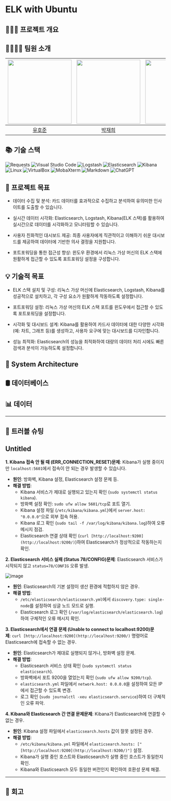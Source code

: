 # ELK with Ubuntu
<aside>

## 👨🏻‍💻 프로젝트 개요


## 👨‍👨‍👦‍👦 팀원 소개
| <img src="https://github.com/wns5120.png" width="200px"> | <img src="https://github.com/JaeHee-devSpace.png" width="200px"> | <img src="https://github.com/andytjdqls.png" width="200px"> | <img src="https://github.com/wild-turkey.png" width="200px"> |
| :---: | :---: | :---: | :---: |
| [유호준](https://github.com/wns5120) | [박재희](https://github.com/JaeHee-devSpace) | [이성빈](https://github.com/andytjdqls) | [김지훈](https://github.com/wild-turkey) |

## 📚 기술 스택
 ![Requests](https://img.shields.io/badge/Requests-00599C?style=flat&logo=python&logoColor=white) ![Visual Studio Code](https://img.shields.io/badge/VSCode-007ACC?style=flat&logo=visualstudiocode&logoColor=white)  ![Logstash](https://img.shields.io/badge/Logstash-005571?style=flat&logo=elastic&logoColor=white) ![Elasticsearch](https://img.shields.io/badge/Elasticsearch-005571?style=flat&logo=elastic&logoColor=white) ![Kibana](https://img.shields.io/badge/Kibana-005571?style=flat&logo=elastic&logoColor=white) ![Linux](https://img.shields.io/badge/Linux-FCC624?style=flat&logo=linux&logoColor=black) ![VirtualBox](https://img.shields.io/badge/VirtualBox-183A61?style=flat&logo=virtualbox&logoColor=white) ![MobaXterm](https://img.shields.io/badge/MobaXterm-008FBA?style=flat&logoColor=white)  ![Markdown](https://img.shields.io/badge/Markdown-000000?style=flat&logo=markdown&logoColor=white) ![ChatGPT](https://img.shields.io/badge/ChatGPT-412991?style=flat&logo=openai&logoColor=white)


## 🎯 프로젝트 목표

- 데이터 수집 및 분석: 카드 데이터를 효과적으로 수집하고 분석하여 유의미한 인사이트를 도출할 수 있습니다.

- 실시간 데이터 시각화: Elasticsearch, Logstash, Kibana(ELK 스택)를 활용하여 실시간으로 데이터를 시각화하고 모니터링할 수 있습니다.

- 사용자 친화적인 대시보드 제공: 최종 사용자에게 직관적이고 이해하기 쉬운 대시보드를 제공하여 데이터에 기반한 의사 결정을 지원합니다.

- 포트포워딩을 통한 접근성 향상: 윈도우 환경에서 리눅스 가상 머신의 ELK 스택에 원활하게 접근할 수 있도록 포트포워딩 설정을 구성합니다.
       

## 💡 기술적 목표 
- ELK 스택 설치 및 구성: 리눅스 가상 머신에 Elasticsearch, Logstash, Kibana를 성공적으로 설치하고, 각 구성 요소가 원활하게 작동하도록 설정합니다.

- 포트포워딩 설정: 리눅스 가상 머신의 ELK 스택 포트를 윈도우에서 접근할 수 있도록 포트포워딩을 설정합니다.

- 시각화 및 대시보드 설계: Kibana를 활용하여 카드사 데이터에 대한 다양한 시각화(예: 차트, 그래프 등)를 생성하고, 사용자 요구에 맞는 대시보드를 디자인합니다.

- 성능 최적화: Elasticsearch의 성능을 최적화하여 대량의 데이터 처리 시에도 빠른 검색과 분석이 가능하도록 설정합니다.
            

## 📐 System Architecture

## 🛢 데이터베이스




## 📊 데이터

--------------------------------------------------------------------------------------------------



# 🚀 트러블 슈팅
# Untitled

**1. Kibana 접속 안 될 때 (ERR_CONNECTION_RESET)문제**: Kibana가 실행 중이지만 `localhost:5601`에서 접속이 안 되는 경우 발생할 수 있습니다.

- **원인**: 방화벽, Kibana 설정, Elasticsearch 설정 문제 등.
- **해결 방법**:
    - Kibana 서비스가 제대로 실행되고 있는지 확인 (`sudo systemctl status kibana`).
    - 방화벽 설정 확인: `sudo ufw allow 5601/tcp`로 포트 열기.
    - Kibana 설정 파일 (`/etc/kibana/kibana.yml`)에서 `server.host: "0.0.0.0"`으로 외부 접속 허용.
    - Kibana 로그 확인 (`sudo tail -f /var/log/kibana/kibana.log`)하여 오류 메시지 점검.
    - Elasticsearch 연결 상태 확인 (`curl [http://localhost:9200](http://localhost:9200/)`)하여 Elasticsearch가 정상적으로 작동하는지 확인.

**2. Elasticsearch 서비스 실패 (Status 78/CONFIG)문제**: Elasticsearch 서비스가 시작되지 않고 `status=78/CONFIG` 오류 발생.

![image](https://github.com/user-attachments/assets/bf58af76-08d8-4d72-b1c6-92ea2d6fd56a)


- **원인**: Elasticsearch의 기본 설정이 생산 환경에 적합하지 않은 경우.
- **해결 방법**:
    - `/etc/elasticsearch/elasticsearch.yml`에서 `discovery.type: single-node`를 설정하여 싱글 노드 모드로 실행.
    - Elasticsearch 로그 확인 (`/var/log/elasticsearch/elasticsearch.log`)하여 구체적인 오류 메시지 확인.


**3. Elasticsearch에서 연결 문제 (Unable to connect to localhost:9200)문제**: `curl [http://localhost:9200](http://localhost:9200/)` 명령어로 Elasticsearch에 접속할 수 없는 경우.

- **원인**: Elasticsearch가 제대로 실행되지 않거나, 방화벽 설정 문제.
- **해결 방법**:
    - Elasticsearch 서비스 상태 확인 (`sudo systemctl status elasticsearch`).
    - 방화벽에서 포트 9200을 열었는지 확인 (`sudo ufw allow 9200/tcp`).
    - `elasticsearch.yml` 파일에서 `network.host: 0.0.0.0`을 설정하여 모든 IP에서 접근할 수 있도록 변경.
    - 로그 확인 (`sudo journalctl -xeu elasticsearch.service`)하여 더 구체적인 오류 파악.

**4. Kibana와 Elasticsearch 간 연결 문제문제**: Kibana가 Elasticsearch에 연결할 수 없는 경우.

- **원인**: Kibana 설정 파일에서 `elasticsearch.hosts` 값이 잘못 설정된 경우.
- **해결 방법**:
    - `/etc/kibana/kibana.yml` 파일에서 `elasticsearch.hosts: ["[http://localhost:9200](http://localhost:9200/)"]` 설정.
    - Kibana가 실행 중인 호스트와 Elasticsearch가 실행 중인 호스트가 동일한지 확인.
    - Kibana와 Elasticsearch 모두 동일한 버전인지 확인하여 호환성 문제 해결.
----

# 🤔 회고

